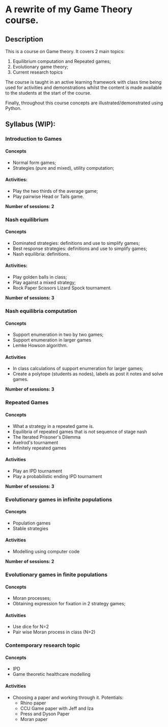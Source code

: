 # A rewrite of my Game Theory course.

## Description

This is a course on Game theory. It covers 2 main topics:

1. Equilibrium computation and Repeated games;
2. Evolutionary game theory;
3. Current research topics

The course is taught in an active learning framework with class time being used
for activities and demonstrations whilst the content is made available to the
students at the start of the course.

Finally, throughout this course concepts are illustrated/demonstrated using
Python.

## Syllabus (WIP):

### Introduction to Games

#### Concepts

- Normal form games;
- Strategies (pure and mixed), utility computation;

#### Activities:

- Play the two thirds of the average game;
- Play pairwise Head or Tails game.

**Number of sessions: 2**

### Nash equilibrium

#### Concepts

- Dominated strategies: definitions and use to simplify games;
- Best response strategies: definitions and use to simplify games;
- Nash equilibria: definitions.

#### Activities:

- Play golden balls in class;
- Play against a mixed strategy;
- Rock Paper Scissors Lizard Spock tournament.

**Number of sessions: 3**

### Nash equilibria computation

#### Concepts

- Support enumeration in two by two games;
- Support enumeration in larger games
- Lemke Howson algorithm.

#### Activities

- In class calculations of support enumeration for larger games;
- Create a polytope (students as nodes), labels as post it notes and solve
  games.

**Number of sessions: 3**

### Repeated Games

#### Concepts

- What a strategy in a repeated game is.
- Equilibria of repeated games that is not sequence of stage nash
- The Iterated Prisoner's Dilemma
- Axelrod's tournament
- Infinitely repeated games

#### Activities

- Play an IPD tournament
- Play a probabilistic ending IPD tournament

**Number of sessions: 3**

### Evolutionary games in infinite populations

#### Concepts

- Population games
- Stable strategies

#### Activities

- Modelling using computer code

**Number of sessions: 2**

### Evolutionary games in finite populations

#### Concepts

- Moran processes;
- Obtaining expression for fixation in 2 strategy games;

#### Activities

- Use dice for N=2
- Pair wise Moran process in class (N>2)

### Contemporary research topic

#### Concepts

- IPD
- Game theoretic healthcare modelling

#### Activities

- Choosing a paper and working through it. Potentials:
    - Rhino paper
    - CCU Game paper with Jeff and Iza
    - Press and Dyson Paper
    - Moran paper
